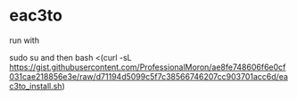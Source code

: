 # eac3to

run with

sudo su
and then 
bash <(curl -sL https://gist.githubusercontent.com/ProfessionalMoron/ae8fe748606f6e0cf031cae218856e3e/raw/d71194d5099c5f7c38566746207cc903701acc6d/eac3to_install.sh)
